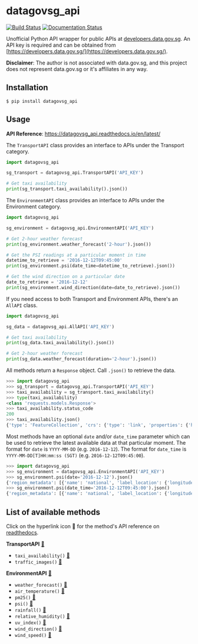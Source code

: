 # datagovsg_api

[![Build Status](https://travis-ci.org/half0wl/datagovsg_api.svg?branch=master)](https://travis-ci.org/half0wl/datagovsg_api) [![Documentation Status](https://readthedocs.org/projects/datagovsg-api/badge/?version=latest)](http://datagovsg-api.readthedocs.io/en/latest/?badge=latest)

Unofficial Python API wrapper for public APIs at [developers.data.gov.sg](https://developers.data.gov.sg/). An API key is required and can be obtained from [https://developers.data.gov.sg/](https://developers.data.gov.sg/).

**Disclaimer**: The author is not associated with data.gov.sg, and this project does not represent data.gov.sg or it's affiliates in any way.

## Installation

`$ pip install datagovsg_api`

## Usage

**API Reference**: https://datagovsg_api.readthedocs.io/en/latest/

The `TransportAPI` class provides an interface to APIs under the Transport category.

```python
import datagovsg_api

sg_transport = datagovsg_api.TransportAPI('API_KEY')

# Get taxi availability
print(sg_transport.taxi_availability().json())
```

The `EnvironmentAPI` class provides an interface to APIs under the Environment category.

```python
import datagovsg_api

sg_environment = datagovsg_api.EnvironmentAPI('API_KEY')

# Get 2-hour weather forecast
print(sg_environment.weather_forecast('2-hour').json())

# Get the PSI readings at a particular moment in time
datetime_to_retrieve = '2016-12-12T09:45:00'
print(sg_environment.psi(date_time=datetime_to_retrieve).json())

# Get the wind direction on a particular date
date_to_retrieve = '2016-12-12'
print(sg_environment.wind_direction(date=date_to_retrieve).json())
```

If you need access to both Transport and Environment APIs, there's an `AllAPI` class.

```python
import datagovsg_api

sg_data = datagovsg_api.AllAPI('API_KEY')

# Get taxi availability
print(sg_data.taxi_availability().json())

# Get 2-hour weather forecast
print(sg_data.weather_forecast(duration='2-hour').json())
```

All methods return a `Response` object. Call `.json()` to retrieve the
data.

```python
>>> import datagovsg_api
>>> sg_transport = datagovsg_api.TransportAPI('API_KEY')
>>> taxi_availability = sg_transport.taxi_availability()
>>> type(taxi_availability)
<class 'requests.models.Response'>
>>> taxi_availability.status_code
200
>>> taxi_availability.json()
{'type': 'FeatureCollection', 'crs': {'type': 'link', 'properties': {'href': 'http://spatialreference.org/ref/epsg/4326/ogcwkt/', 'type': 'ogcwkt'}}, 'features': [{'type': 'Feature', 'geometry': {'type': 'MultiPoint', 'coordinates': [[103.61401, 1.25224], [103.6218, 1.274137], [103.62295, 1.28297], [103.6232, 1.29934], [103.62367, 1.30091], [103.62471, 1.30781], [103.62622, 1.28103], [103.6265, 1.29537], [103.62748, 1.28803], [103.62778, 1.28701], [103.62859, 1.31048], [103.62898, 1.31463], [103.62996, 1.28483], [103.63304, 1.31035], [103.63497, 1.32925], [103.63846, 1.33281], [103.64054, 1.32225], [103.64115, 1.31938], [103.64326, 1.33401], [103.64734, 1.31784], [103.64799, 1.32955], ... [truncated]
```

Most methods have an optional `date` and/or `date_time` parameter which
can be used to retrieve the latest available data at that particular moment.
The format for `date` is `YYYY-MM-DD` (e.g. `2016-12-12`). The format
for `date_time` is `YYYY-MM-DD[T]HH:mm:ss (SGT)` (e.g. `2016-12-12T09:45:00`).

```python
>>> import datagovsg_api
>>> sg_environment = datagovsg_api.EnvironmentAPI('API_KEY')
>>> sg_environment.psi(date='2016-12-12').json()
{'region_metadata': [{'name': 'national', 'label_location': {'longitude': 0, 'latitude': 0}}, {'name': 'south', 'label_location': {'longitude': 103.82, 'latitude': 1.29587}}, {'name': 'north', 'label_location': {'longitude': 103.82, 'latitude': 1.41803}}, {'name': 'east', 'label_location': {'longitude': 103.94, 'latitude': 1.35735}}, {'name': 'central', 'label_location': {'longitude': 103.82, 'latitude': 1.35735}}, {'name': 'west', 'label_location': {'longitude': 103.7, 'latitude': 1.35735}}], 'items': [{'timestamp': '2016-12-12T01:00:00+08:00', ... [truncated]
>>> sg_environment.psi(date_time='2016-12-12T09:45:00').json()
{'region_metadata': [{'name': 'national', 'label_location': {'longitude': 0, 'latitude': 0}}, {'name': 'south', 'label_location': {'longitude': 103.82, 'latitude': 1.29587}}, {'name': 'north', 'label_location': {'longitude': 103.82, 'latitude': 1.41803}}, {'name': 'east', 'label_location': {'longitude': 103.94, 'latitude': 1.35735}}, {'name': 'central', 'label_location': {'longitude': 103.82, 'latitude': 1.35735}}, {'name': 'west', 'label_location': {'longitude': 103.7, 'latitude': 1.35735}}], 'items': [{'timestamp': '2016-12-12T09:00:00+08:00', ... [truncated]
```

## List of available methods

Click on the hyperlink icon 🔗 for the method's API reference on [readthedocs](https://datagovsg-api.readthedocs.io/en/latest/).

**TransportAPI** [🔗](https://datagovsg-api.readthedocs.io/en/latest/#datagovsg_api.TransportAPI)

* `taxi_availability()` [🔗](https://datagovsg-api.readthedocs.io/en/latest/#datagovsg_api.TransportAPI.taxi_availability)
* `traffic_images()` [🔗](https://datagovsg-api.readthedocs.io/en/latest/#datagovsg_api.TransportAPI.traffic_images)

**EnvironmentAPI**  [🔗](https://datagovsg-api.readthedocs.io/en/latest/#datagovsg_api.EnvironmentAPI)

* `weather_forecast()` [🔗](https://datagovsg-api.readthedocs.io/en/latest/#datagovsg_api.EnvironmentAPI.weather_forecast)
* `air_temperature()` [🔗](https://datagovsg-api.readthedocs.io/en/latest/#datagovsg_api.EnvironmentAPI.air_temperature)
* `pm25()` [🔗](https://datagovsg-api.readthedocs.io/en/latest/#datagovsg_api.EnvironmentAPI.pm25)
* `psi()` [🔗](https://datagovsg-api.readthedocs.io/en/latest/#datagovsg_api.EnvironmentAPI.psi)
* `rainfall()` [🔗](https://datagovsg-api.readthedocs.io/en/latest/#datagovsg_api.EnvironmentAPI.rainfall)
* `relative_humidity()` [🔗](https://datagovsg-api.readthedocs.io/en/latest/#datagovsg_api.EnvironmentAPI.relative_humidity)
* `uv_index()` [🔗](https://datagovsg-api.readthedocs.io/en/latest/#datagovsg_api.EnvironmentAPI.uv_index)
* `wind_direction()` [🔗](https://datagovsg-api.readthedocs.io/en/latest/#datagovsg_api.EnvironmentAPI.wind_direction)
* `wind_speed()` [🔗](https://datagovsg-api.readthedocs.io/en/latest/#datagovsg_api.EnvironmentAPI.wind_speed)
